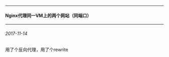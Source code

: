 -------------------------------
#### Nginx代理同一VM上的两个网站（同端口）
-------------------------------
###### 2017-11-14
用了个反向代理，用了个rewrite
